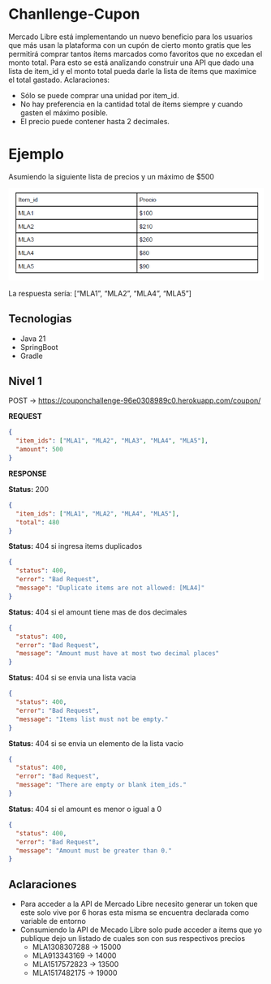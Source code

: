 # Chanllenge-Cupon

Mercado Libre está implementando un nuevo beneficio para los usuarios que más usan la
plataforma con un cupón de cierto monto gratis que les permitirá comprar tantos ítems
marcados como favoritos que no excedan el monto total. Para esto se está analizando
construir una API que dado una lista de item_id y el monto total pueda darle la lista de ítems
que maximice el total gastado.
Aclaraciones:
- Sólo se puede comprar una unidad por item_id.
- No hay preferencia en la cantidad total de ítems siempre y cuando gasten el máximo
  posible.
- El precio puede contener hasta 2 decimales.

# Ejemplo
Asumiendo la siguiente lista de precios y un máximo de $500

![img.png](img.png)

La respuesta sería: [“MLA1”, “MLA2”, “MLA4”, “MLA5”]

## Tecnologias
* Java 21
* SpringBoot
* Gradle

## Nivel 1

POST → https://couponchallenge-96e0308989c0.herokuapp.com/coupon/

**REQUEST**

```json
{
  "item_ids": ["MLA1", "MLA2", "MLA3", "MLA4", "MLA5"],
  "amount": 500
}
```

**RESPONSE**

**Status:** 200 

```json
{
  "item_ids": ["MLA1", "MLA2", "MLA4", "MLA5"],
  "total": 480
}
```

**Status:** 404 si ingresa items duplicados
```json
{
  "status": 400,
  "error": "Bad Request",
  "message": "Duplicate items are not allowed: [MLA4]"
}
```
**Status:** 404 si el amount tiene mas de dos decimales
```json
{
  "status": 400,
  "error": "Bad Request",
  "message": "Amount must have at most two decimal places"
}
```
**Status:** 404 si se envia una lista vacia
```json
{
  "status": 400,
  "error": "Bad Request",
  "message": "Items list must not be empty."
}
```
**Status:** 404 si se envia un elemento de la lista vacio
```json
{
  "status": 400,
  "error": "Bad Request",
  "message": "There are empty or blank item_ids."
}
```
**Status:** 404 si el amount es menor o igual a 0
```json
{
  "status": 400,
  "error": "Bad Request",
  "message": "Amount must be greater than 0."
}
```

## Aclaraciones
* Para acceder a la API de Mercado Libre necesito generar un token que este solo vive por 6 horas
esta misma se encuentra declarada como variable de entorno
* Consumiendo la API de Mecado Libre solo pude acceder a items que yo publique dejo un listado
de cuales son con sus respectivos precios
  * MLA1308307288 -> 15000
  * MLA913343169 -> 14000
  * MLA1517572823 -> 13500
  * MLA1517482175 -> 19000

